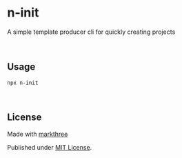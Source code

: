 # n-init

A simple template producer cli for quickly creating projects

<br />

## Usage

```shell
npx n-init
```

<br />

## License

Made with [markthree](https://github.com/markthree)

Published under [MIT License](./LICENSE).

<br />
